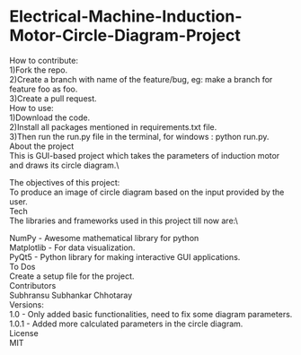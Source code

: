 # Electrical-Machine-Induction-Motor-Circle-Diagram-Project
How to contribute:\
  1)Fork the repo.\
  2)Create a branch with name of the feature/bug, eg: make a branch for feature foo as foo.\
  3)Create a pull request.\
How to use:\
  1)Download the code.\
  2)Install all packages mentioned in requirements.txt file.\
  3)Then run the run.py file in the terminal, for windows : python run.py.\
About the project\
  This is GUI-based project which takes the parameters of induction motor and draws its circle diagram.\

The objectives of this project:\
  To produce an image of circle diagram based on the input provided by the user.\
Tech\
  The libraries and frameworks used in this project till now are:\

NumPy - Awesome mathematical library for python\
Matplotlib - For data visualization.\
PyQt5 - Python library for making interactive GUI applications.\
To Dos\
  Create a setup file for the project.\
Contributors\
  Subhransu Subhankar Chhotaray\
Versions:\
  1.0 - Only added basic functionalities, need to fix some diagram parameters.\
  1.0.1 - Added more calculated parameters in the circle diagram.\
License\
  MIT

